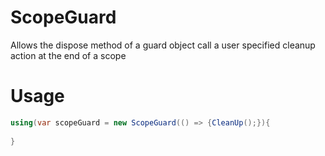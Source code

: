 # ScopeGuard

Allows the dispose method of a guard object call a user specified cleanup action at the end of a scope

# Usage

```cs
using(var scopeGuard = new ScopeGuard(() => {CleanUp();}){
  
}
```
